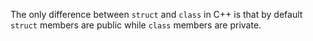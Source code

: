 The only difference between `struct` and `class` in C++ is that by default
`struct` members are public while `class` members are private.
